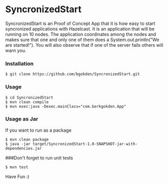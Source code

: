 # SyncronizedStart

SyncronizedStart is an Proof of Concept App that it is how easy to start syncronized applications with Hazelcast. 
It is an application that will be running on 10 nodes. The application coordinates among the nodes and makes sure that one and only one of them does a System.out.println("We are started!"). You will also observe that if one of the server fails others will warn you.

### Installation
```
$ git clone https://github.com/bgokden/SyncronizedStart.git
```

### Usage
```
$ cd SyncronizedStart
$ mvn clean compile
$ mvn exec:java -Dexec.mainClass="com.berkgokden.App"
```
### Usage as Jar
If you want to run as a package
```
$ mvn clean package
$ java -jar target/SyncronizedStart-1.0-SNAPSHOT-jar-with-dependencies.jar
```
###Don't forget to run unit tests
```
$ mvn test 
```

Have Fun :)
